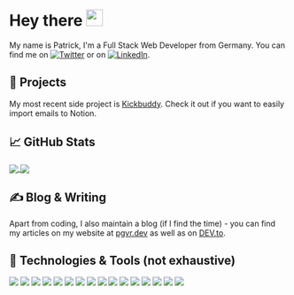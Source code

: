 # Hey there <img src="https://raw.githubusercontent.com/MartinHeinz/MartinHeinz/master/wave.gif" width="30px">

My name is Patrick, I'm a Full Stack Web Developer from Germany. You can find me on [![Twitter][1.2]][1] or on [![LinkedIn][3.2]][3].

## &#128084; Projects

My most recent side project is [Kickbuddy](https://kickbuddy.de). Check it out if you want to easily import emails to Notion.

## &#x1f4c8; GitHub Stats

<a href="https://github-readme-stats.vercel.app/api?username=pgvr&count_private=true&show_icons=true">
  <img align="center" src="https://github-readme-stats.vercel.app/api?username=pgvr&count_private=true&show_icons=true" />
</a>
<a href="https://github-readme-stats.vercel.app/api/top-langs/?username=pgvr">
  <img align="center" src="https://github-readme-stats.vercel.app/api/top-langs/?username=pgvr&langs_count=3" />
</a>

## &#x270d; Blog & Writing

Apart from coding, I also maintain a blog (if I find the time) - you can find my articles on my website at [pgvr.dev](https://pgvr.dev/) as well as on [DEV.to](https://dev.to/pgvr).

## 🔧 Technologies & Tools (not exhaustive)
![](https://img.shields.io/badge/OS-Mac-informational?style=flat&logo=macos&logoColor=white&color=2bbc8a)
![](https://img.shields.io/badge/Editor-VS_Code-informational?style=flat&logo=visualstudiocode&logoColor=white&color=2bbc8a)
![](https://img.shields.io/badge/Code-Python-informational?style=flat&logo=python&logoColor=white&color=2bbc8a)
![](https://img.shields.io/badge/Code-Typescript-informational?style=flat&logo=typescript&logoColor=white&color=2bbc8a)
![](https://img.shields.io/badge/Code-Vue-informational?style=flat&logo=vue.js&logoColor=white&color=2bbc8a)
![](https://img.shields.io/badge/Code-React-informational?style=flat&logo=react&logoColor=white&color=2bbc8a)
![](https://img.shields.io/badge/Code-Next.js-informational?style=flat&logo=next.js&logoColor=white&color=2bbc8a)
![](https://img.shields.io/badge/Code-GraphQL-informational?style=flat&logo=graphql&logoColor=white&color=2bbc8a)
![](https://img.shields.io/badge/UI-Tailwind-informational?style=flat&logo=tailwindcss&logoColor=white&color=2bbc8a)
![](https://img.shields.io/badge/UI-Chakra-informational?style=flat&logo=chakraui&logoColor=white&color=2bbc8a)
![](https://img.shields.io/badge/Shell-Bash-informational?style=flat&logo=gnu-bash&logoColor=white&color=2bbc8a)
![](https://img.shields.io/badge/Tools-PostgreSQL-informational?style=flat&logo=postgresql&logoColor=white&color=2bbc8a)
![](https://img.shields.io/badge/Tools-Docker-informational?style=flat&logo=docker&logoColor=white&color=2bbc8a)
![](https://img.shields.io/badge/Tools-Kubernetes-informational?style=flat&logo=kubernetes&logoColor=white&color=2bbc8a)
![](https://img.shields.io/badge/Cloud-Digital_Ocean-informational?style=flat&logo=digitalocean&logoColor=white&color=2bbc8a)
![](https://img.shields.io/badge/Cloud-Azure-informational?style=flat&logo=azuredevops&logoColor=white&color=2bbc8a)

<!-- links to social media icons -->

<!-- icons with padding -->

[1.1]: http://i.imgur.com/tXSoThF.png (twitter icon with padding)
[2.1]: http://i.imgur.com/0o48UoR.png (github icon with padding)

<!-- icons without padding -->

[1.2]: http://i.imgur.com/wWzX9uB.png (twitter icon without padding)
[2.2]: http://i.imgur.com/9I6NRUm.png (github icon without padding)
[3.2]: https://raw.githubusercontent.com/MartinHeinz/MartinHeinz/master/linkedin-3-16.png (LinkedIn icon without padding)


<!-- links to your social media accounts -->

[1]: https://twitter.com/patrick_gvr
[2]: https://github.com/pgvr
[3]: https://www.linkedin.com/in/pgvr/
